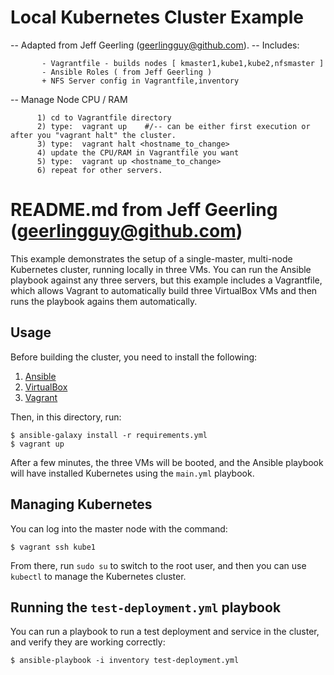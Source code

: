 # Local Kubernetes Cluster Example

-- Adapted from Jeff Geerling (geerlingguy@github.com).
-- Includes: 

           - Vagrantfile - builds nodes [ kmaster1,kube1,kube2,nfsmaster ]
           - Ansible Roles ( from Jeff Geerling )
           + NFS Server config in Vagrantfile,inventory

-- Manage Node CPU / RAM 

          1) cd to Vagrantfile directory
          2) type:  vagrant up    #/-- can be either first execution or after you "vagrant halt" the cluster.  
          3) type:  vagrant halt <hostname_to_change>
          4) update the CPU/RAM in Vagrantfile you want
          5) type:  vagrant up <hostname_to_change>
          6) repeat for other servers.

# README.md from Jeff Geerling (geerlingguy@github.com)

This example demonstrates the setup of a single-master, multi-node Kubernetes cluster, running locally in three VMs. You can run the Ansible playbook against any three servers, but this example includes a Vagrantfile, which allows Vagrant to automatically build three VirtualBox VMs and then runs the playbook agains them automatically.

## Usage

Before building the cluster, you need to install the following:

  1. [Ansible](https://docs.ansible.com/ansible/latest/installation_guide/intro_installation.html)
  2. [VirtualBox](https://www.virtualbox.org/wiki/Downloads)
  3. [Vagrant](https://www.vagrantup.com/downloads.html)

Then, in this directory, run:

    $ ansible-galaxy install -r requirements.yml
    $ vagrant up

After a few minutes, the three VMs will be booted, and the Ansible playbook will have installed Kubernetes using the `main.yml` playbook.

## Managing Kubernetes

You can log into the master node with the command:

    $ vagrant ssh kube1

From there, run `sudo su` to switch to the root user, and then you can use `kubectl` to manage the Kubernetes cluster.

## Running the `test-deployment.yml` playbook

You can run a playbook to run a test deployment and service in the cluster, and verify they are working correctly:

    $ ansible-playbook -i inventory test-deployment.yml
